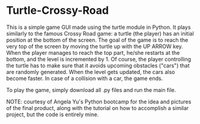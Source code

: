 # Turtle-Crossy-Road
This is a simple game GUI made using the turtle module in Python. It plays similarly to the famous Crossy Road game: a turtle (the player) has an initial position at the bottom of the screen. The goal of the game is to reach the very top of the screen by moving the turtle up with the UP ARROW key. When the player manages to reach the top part, he/she restarts at the bottom, and the level is incremented by 1. Of course, the player controlling the turtle has to make sure that it avoids upcoming obstacles ("cars") that are randomly generated. When the level gets updated, the cars also become faster. In case of a collision with a car, the game ends. 

To play the game, simply download all .py files and run the main file. 

NOTE: courtesy of Angela Yu's Python bootcamp for the idea and pictures of the final product, along with the tutorial on how to accomplish a similar project, but the code is entirely mine. 
